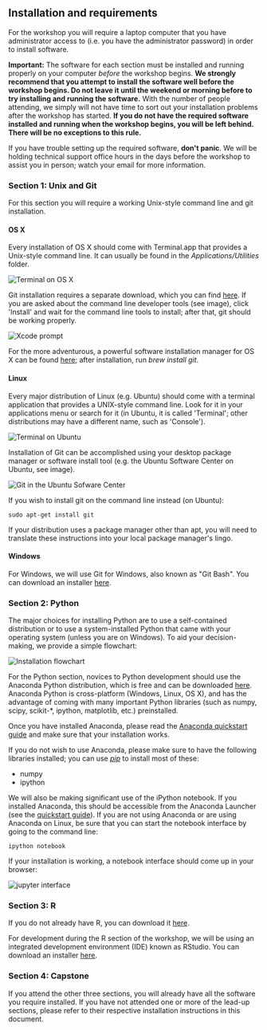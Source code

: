 ## Installation and requirements

For the workshop you will require a laptop computer that you have administrator access to (i.e. you have the administrator password) in order to install software.

**Important:**  The software for each section must be installed and running properly on your computer *before* the workshop begins.  **We strongly recommend that you attempt to install the software well before the workshop begins.  Do not leave it until the weekend or morning before to try installing and running the software.** With the number of people attending, we simply will not have time to sort out your installation problems after the workshop has started.  **If you do not have the required software installed and running when the workshop begins, you will be left behind.  There will be no exceptions to this rule.**

If you have trouble setting up the required software, **don't panic**.  We will be holding technical support office hours in the days before the workshop to assist you in person; watch your email for more information.

### Section 1: Unix and Git

For this section you will require a working Unix-style command line and git installation.  

#### OS X

Every installation of OS X should come with Terminal.app that provides a Unix-style command line.  It can usually be found in the *Applications/Utilities* folder.  

![Terminal on OS X](images/terminal-osx.png)

Git installation requires a separate download, which you can find [here](http://git-scm.com/downloads).  If you are asked about the command line developer tools (see image), click 'Install' and wait for the command line tools to install;  after that, git should be working properly.

![Xcode prompt](images/git-install-xcode.png)

For the more adventurous, a powerful software installation manager for OS X can be found [here](http://brew.sh/);  after installation, run *brew install git*.

#### Linux

Every major distribution of Linux (e.g. Ubuntu) should come with a terminal application that provides a UNIX-style command line.  Look for it in your applications menu or search for it (in Ubuntu, it is called 'Terminal'; other distributions may have a different name, such as 'Console').

![Terminal on Ubuntu](images/terminal-ubuntu.png)


Installation of Git can be accomplished using your desktop package manager or software install tool (e.g. the Ubuntu Software Center on Ubuntu, see image). 

![Git in the Ubuntu Sofware Center](images/git-ubuntu.png)

If you wish to install git on the command line instead (on Ubuntu):

```
sudo apt-get install git
```

If your distribution uses a package manager other than apt, you will need to translate these instructions into your local package manager's lingo.

#### Windows

For Windows, we will use Git for Windows, also known as "Git Bash".  You can download an installer [here](https://msysgit.github.io/).

### Section 2: Python

The major choices for installing Python are to use a self-contained distribution or to use a system-installed Python that came with your operating system (unless you are on Windows).  To aid your decision-making, we provide a simple flowchart:

![Installation flowchart](images/install-flowchart.png)

For the Python section, novices to Python development should use the Anaconda Python distribution, which is free and can be downloaded [here](https://store.continuum.io/cshop/anaconda/).  Anaconda Python is cross-platform (Windows, Linux, OS X), and has the advantage of coming with many important Python libraries (such as numpy, scipy, scikit-*, ipython, matplotlib, etc.) preinstalled.  

Once you have installed Anaconda, please read the [Anaconda quickstart guide](https://store.continuum.io/static/img/Anaconda-Quickstart.pdf) and make sure that your installation works.

If you do not wish to use Anaconda, please make sure to have the following libraries installed;  you can use [*pip*](https://pip.pypa.io/en/latest/installing.html) to install most of these:

* numpy
* ipython

We will also be making significant use of the iPython notebook.  If you installed Anaconda, this should be accessible from the Anaconda Launcher (see the [quickstart guide](https://store.continuum.io/static/img/Anaconda-Quickstart.pdf)).  If you are not using Anaconda or are using Anaconda on Linux, be sure that you can start the notebook interface by going to the command line:

```
ipython notebook
```

If your installation is working, a notebook interface should come up in your browser:

![jupyter interface](images/ipython-notebook-ubuntu.png)

### Section 3: R

If you do not already have R, you can download it [here](http://cran.rstudio.com/). 

For development during the R section of the workshop, we will be using an integrated development environment (IDE) known as RStudio.  You can download an installer [here](http://www.rstudio.com/products/rstudio/download/).

### Section 4: Capstone

If you attend the other three sections, you will already have all the software you require installed.  If you have not attended one or more of the lead-up sections, please refer to their respective installation instructions in this document.
